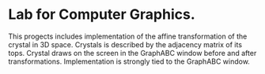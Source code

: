 # Lab for Computer Graphics.
This progects includes implementation of the affine transformation of the crystal in 3D space.
Crystals is described by the adjacency matrix of its tops.
Crystal draws on the screen in the GraphABC window before and after transformations.
Implementation is strongly tied to the GraphABC window.
